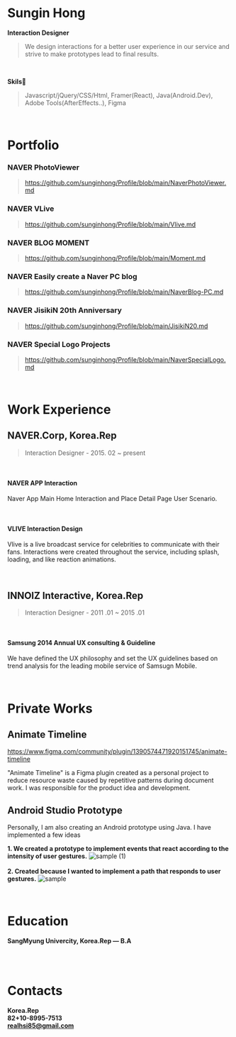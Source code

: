 # Sungin Hong
**Interaction Designer**

> We design interactions for a better user experience in our service and strive to make prototypes lead to final results.

<br>

**Skils🔧**
> Javascript/jQuery/CSS/Html, Framer(React), Java(Android.Dev), Adobe Tools(AfterEffects..), Figma



<br>

# Portfolio #
### NAVER PhotoViewer<br> 
> https://github.com/sunginhong/Profile/blob/main/NaverPhotoViewer.md
### NAVER VLive<br>
> https://github.com/sunginhong/Profile/blob/main/Vlive.md
### NAVER BLOG MOMENT<br>
> https://github.com/sunginhong/Profile/blob/main/Moment.md
### NAVER Easily create a Naver PC blog<br>
> https://github.com/sunginhong/Profile/blob/main/NaverBlog-PC.md
### NAVER JisikiN 20th Anniversary<br>
> https://github.com/sunginhong/Profile/blob/main/JisikiN20.md
### NAVER Special Logo Projects<br>
> https://github.com/sunginhong/Profile/blob/main/NaverSpecialLogo.md
<br>

# Work Experience #
## NAVER.Corp, Korea.Rep
> Interaction Designer - 2015. 02 ~ present
<br>

#### NAVER APP Interaction<br>

Naver App Main Home Interaction and Place Detail Page User Scenario.

<br>

#### VLIVE Interaction Design<br>
Vlive is a live broadcast service for celebrities to communicate with their fans. Interactions were created throughout the service, including splash, loading, and like reaction animations.

<br>
 
## INNOIZ Interactive, Korea.Rep
> Interaction Designer - 2011 .01 ~ 2015 .01
<br>

#### Samsung 2014 Annual UX consulting & Guideline<br>
We have defined the UX philosophy and set the UX guidelines based on trend analysis for the leading mobile service of Samsugn Mobile.

<br>


# Private Works

## Animate Timeline<br>
https://www.figma.com/community/plugin/1390574471920151745/animate-timeline

"Animate Timeline" is a Figma plugin created as a personal project to reduce resource waste caused by repetitive patterns during document work. I was responsible for the product idea and development.

## Android Studio Prototype<br>
Personally, I am also creating an Android prototype using Java.
I have implemented a few ideas

**1. We created a prototype to implement events that react according to the intensity of user gestures.**
![sample (1)](https://github.com/user-attachments/assets/8554ac77-6eb8-445a-9496-219e84201695)
<br><br>
**2. Created because I wanted to implement a path that responds to user gestures.**
![sample](https://github.com/user-attachments/assets/e7a54188-3463-42b4-8145-d7fe94686a33)

<br>

# Education #
**SangMyung Univercity, Korea.Rep — B.A**

<br><br>

# Contacts #
**Korea.Rep**<br>
**82+10-8995-7513**<br>
**realhsi85@gmail.com** <br>

<br>


